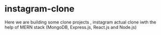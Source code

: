 # instagram-clone
Here we are building some clone projects , instagram actual clone iwth the help of MERN stack (MongoDB, Express.js, React.js and Node.js)
